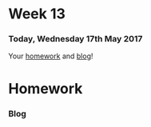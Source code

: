 # Week 13

### Today, Wednesday 17th May 2017

Your [homework](#homework) and [blog](#blog)!

# Homework

### Blog